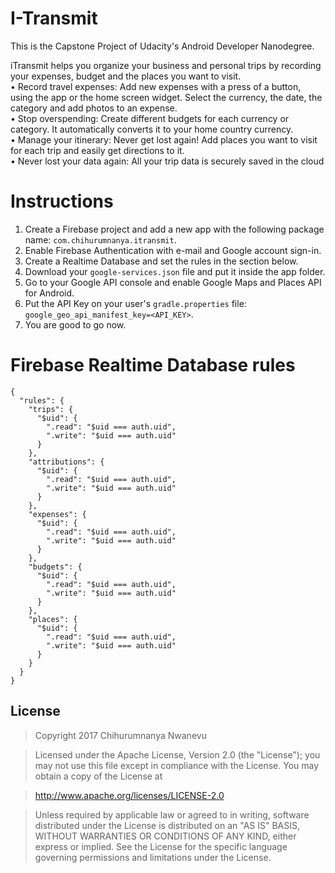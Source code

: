 I-Transmit
======

This is the Capstone Project of Udacity's Android Developer Nanodegree.

iTransmit helps you organize your business and personal trips by recording your expenses, budget and the places you want to visit.    
• Record travel expenses: Add new expenses with a press of a button, using the app or the home screen widget. Select the currency, the date, the category and add photos to an expense.  
• Stop overspending: Create different budgets for each currency or category. It automatically converts it to your home country currency.  
• Manage your itinerary: Never get lost again! Add places you want to visit for each trip and easily get directions to it.  
• Never lost your data again: All your trip data is securely saved in the cloud


Instructions
======

1. Create a Firebase project and add a new app with the following package name: `com.chihurumnanya.itransmit`.
2. Enable Firebase Authentication with e-mail and Google account sign-in.
3. Create a Realtime Database and set the rules in the section below.
4. Download your `google-services.json` file and put it inside the app folder.
5. Go to your Google API console and enable Google Maps and Places API for Android.
6. Put the API Key on your user's `gradle.properties` file: `google_geo_api_manifest_key=<API_KEY>`.
7. You are good to go now.

Firebase Realtime Database rules
======

```
{
  "rules": {
    "trips": {
      "$uid": {
        ".read": "$uid === auth.uid",
        ".write": "$uid === auth.uid"
      }
    },
    "attributions": {
      "$uid": {
        ".read": "$uid === auth.uid",
        ".write": "$uid === auth.uid"
      }
    },
    "expenses": {
      "$uid": {
        ".read": "$uid === auth.uid",
        ".write": "$uid === auth.uid"
      }
    },
    "budgets": {
      "$uid": {
        ".read": "$uid === auth.uid",
        ".write": "$uid === auth.uid"
      }
    },
    "places": {
      "$uid": {
        ".read": "$uid === auth.uid",
        ".write": "$uid === auth.uid"
      }
    }
  }
}
```

License
------

> Copyright 2017 Chihurumnanya Nwanevu

> Licensed under the Apache License, Version 2.0 (the "License"); you may not use this file except in compliance with the License. You may obtain a copy of the License at

> http://www.apache.org/licenses/LICENSE-2.0

> Unless required by applicable law or agreed to in writing, software distributed under the License is distributed on an "AS IS" BASIS, WITHOUT WARRANTIES OR CONDITIONS OF ANY KIND, either express or implied. See the License for the specific language governing permissions and limitations under the License.
